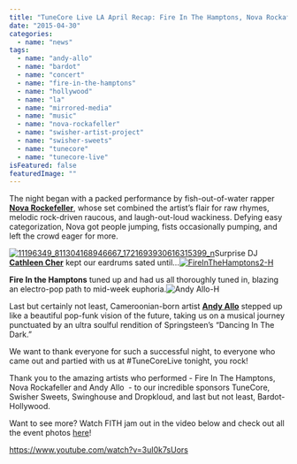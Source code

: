 ```yaml
---
title: "TuneCore Live LA April Recap: Fire In The Hamptons, Nova Rockafeller and Andy Allo"
date: "2015-04-30"
categories: 
  - name: "news"
tags: 
  - name: "andy-allo"
  - name: "bardot"
  - name: "concert"
  - name: "fire-in-the-hamptons"
  - name: "hollywood"
  - name: "la"
  - name: "mirrored-media"
  - name: "music"
  - name: "nova-rockafeller"
  - name: "swisher-artist-project"
  - name: "swisher-sweets"
  - name: "tunecore"
  - name: "tunecore-live"
isFeatured: false
featuredImage: ""
---
```


The night began with a packed performance by fish-out-of-water rapper **[Nova Rockefeller](https://twitter.com/novarockafeller)**, whose set combined the artist’s flair for raw rhymes, melodic rock-driven raucous, and laugh-out-loud wackiness. Defying easy categorization, Nova got people jumping, fists occasionally pumping, and left the crowd eager for more.

[![11196349_811304168946667_1721693930616315399_n](http://www.mirroredmedia.com/wp-content/uploads/2015/06/11196349_811304168946667_1721693930616315399_n.jpg)](http://www.mirroredmedia.com/wp-content/uploads/2015/06/11196349_811304168946667_1721693930616315399_n.jpg)Surprise DJ **[Cathleen Cher](http://cathleencher.com/)** kept our eardrums sated until…[![FireInTheHamptons2-H](http://www.mirroredmedia.com/wp-content/uploads/2015/04/FireInTheHamptons2-H.jpg)](http://www.mirroredmedia.com/wp-content/uploads/2015/04/FireInTheHamptons2-H.jpg)

**Fire In the Hamptons** tuned up and had us all thoroughly tuned in, blazing an electro-pop path to mid-week euphoria.![Andy Allo-H](http://cdn2-www.craveonline.com/assets/uploads/2015/05/Andy-Allo-H.jpg)

Last but certainly not least, Cameroonian-born artist [**Andy Allo**](http://www.craveonline.com/music/articles/alloevolution.com) stepped up like a beautiful pop-funk vision of the future, taking us on a musical journey punctuated by an ultra soulful rendition of Springsteen’s “Dancing In The Dark.”

We want to thank everyone for such a successful night, to everyone who came out and partied with us at ‪#‎TuneCoreLive‬ tonight, you rock!

Thank you to the amazing artists who performed - Fire In The Hamptons, Nova Rockafeller and Andy Allo  - to our incredible sponsors TuneCore, Swisher Sweets, Swinghouse and Dropkloud, and last but not least, Bardot-Hollywood.

Want to see more? Watch FITH jam out in the video below and check out all the event photos [here](https://www.facebook.com/media/set/?set=a.811303605613390.1073741835.769115419832209&type=3)!

https://www.youtube.com/watch?v=3uI0k7sUors
